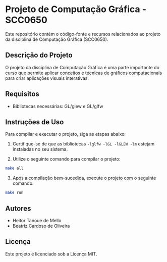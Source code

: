 # Projeto de Computação Gráfica - SCC0650

Este repositório contém o código-fonte e recursos relacionados ao projeto da disciplina de Computação Gráfica (SCC0650).

## Descrição do Projeto

O projeto da disciplina de Computação Gráfica é uma parte importante do curso que permite aplicar conceitos e técnicas de gráficos computacionais para criar aplicações visuais interativas.

## Requisitos

- Bibliotecas necessárias: GL/glew e GL/glfw

## Instruções de Uso

Para compilar e executar o projeto, siga as etapas abaixo:

1. Certifique-se de que as bibliotecas `-lglfw -lGL -lGLEW -lm` estejam instaladas no seu sistema.

2. Utilize o seguinte comando para compilar o projeto:

```bash
make all
```

3. Após a compilação bem-sucedida, execute o projeto com o seguinte comando:

```bash
make run
```

## Autores

- Heitor Tanoue de Mello
- Beatriz Cardoso de Oliveira

## Licença

Este projeto é licenciado sob a Licença MIT.
